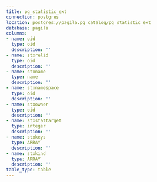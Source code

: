 ```yaml
---
title: pg_statistic_ext
connection: postgres
location: postgres://pagila.pg_catalog/pg_statistic_ext
database: pagila
columns:
- name: oid
  type: oid
  description: ''
- name: stxrelid
  type: oid
  description: ''
- name: stxname
  type: name
  description: ''
- name: stxnamespace
  type: oid
  description: ''
- name: stxowner
  type: oid
  description: ''
- name: stxstattarget
  type: integer
  description: ''
- name: stxkeys
  type: ARRAY
  description: ''
- name: stxkind
  type: ARRAY
  description: ''
table_type: table
---
```


